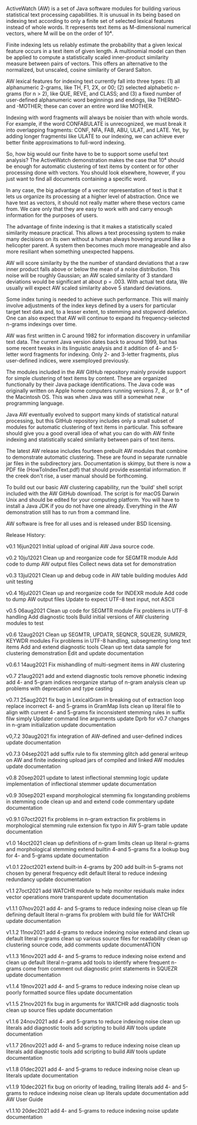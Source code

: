 ActiveWatch (AW) is a set of Java software modules for building various
statistical text processing capabilities. It is unusual in its being based
on indexing text according to only a finite set of selected lexical
features instead of whole words. It represents text items as M-dimensional
numerical vectors, where M will be on the order of 10⁴.

Finite indexing lets us reliably estimate the probability that a given
lexical feature occurs in a text item of given length. A multinomial
model can then be applied to compute a statistically scaled inner-product
similarity measure between pairs of vectors. This offers an alternative
to the normalized, but unscaled, cosine similarity of Gerard Salton.

AW lexical features for indexing text currently fall into three types: 
(1) all alphanumeric 2-grams, like TH, F1, 2X, or 00; (2) selected
alphabetic n-grams (for n > 2), like QUE, REVE, and CLASS; and (3) a
fixed number of user-defined alphanumeric word beginnings and endings,
like THERMO- and -MOTHER; these can cover an entire word like MOTHER.

Indexing with word fragments will always be noisier than with whole
words. For example, if the word CONFABULATE is unrecognized, we must
break it into overlapping fragments: CONF, NFA, FAB, ABU, ULAT, and
LATE. Yet, by adding longer fragmentsi like ULATE to our indexing, we
can achieve ever better finite approximations to full-word indexing.

So, how big would our finite have to be to support some useful text
analysis? The ActiveWatch demonstration makes the case that 10⁴ should
be enough for automatic clustering of text items by content or for
other processing done with vectors. You should look elsewhere, however,
if you just want to find all documents containing a specific word.

In any case, the big advantage of a vector representation of text is
that it lets us organize its processing at a higher level of
abstraction. Once we have text as vectors, it should not really matter
where these vectors came from. We care only that they are easy to work
with and carry enough information for the purposes of users.

The advantage of finite indexing is that it makes a statistically scaled
similarity measure practical. This allows a text processing system to
make many decisions on its own without a human always hovering around like
a helicopter parent. A system then becomes much more manageable and also
more resiliant when something unexpected happens.

AW will score similarity by the the number of standard deviations that a
raw inner product falls above or below the mean of a noise distribution.
This noise will be roughly Gaussian; an AW scaled similarity of 3 standard
deviations would be significant at about p = .003. With actual text data,
We usually will expect AW scaled similarity above 5 standard deviations.

Some index tuning is needed to achieve such performance. This will mainly
involve adjustments of the index keys defined by a users for particular
target text data and, to a lesser extent, to stemming and stopword deletion.
One can also expect that AW will continue to expand its frequency-selected
n-grams indexings over time.

AW was first written in C around 1982 for information discovery in unfamiliar
text data. The current Java version dates back to around 1999, but has some
recent tweaks in its linguistic analysis and it addition of 4- and 5-letter
word fragments for indexing. Only 2- and 3-letter fragments, plus user-defined
indices, were xsemployed previously. 

The modules included in the AW GitHub repository mainly provide support for
simple clustering of text items by content. These are organized functionally
by their Java package identifications. The Java code was originally written on
Apple home computers running versions 7.*, 8.*, or 9.* of the Macintosh OS.
This was when Java was still a somewhat new programming language.

Java AW eventually evolved to support many kinds of statistical natural
processing, but this GitHub repository includes only a small subset of modules
for automatic clustering of text items in particular. This software should
give you a good overall idea of what you can do with AW finite indexing and
statistically scaled similarity between pairs of text items.

The latest AW release includes fourteen prebuilt AW modules that combine to
demonstrate automatic clustering. These are found in separate runnable jar
files in the subdirectory jars. Documentation is skimpy, but there is now
a PDF file (HowToIndexText.pdf) that should provide essential information. If
the creek don't rise, a user manual should be forthcoming.

To build out our basic AW clustering capability, run the 'build' shell script
included with the AW GitHub download. The script is for macOS Darwin Unix
and should be edited for your computing platform. You will have to install a
Java JDK if you do not have one already. Everything in the AW demonstration
still has to run from a command line.

AW software is free for all uses and is released under BSD licensing.

Release History:

v0.1    16jun2021  Initial upload of original AW Java source code.

v0.2    10ju12021  Clean up and reorganize code for SEGMTR module
                   Add code to dump AW output files
                   Collect news data set for demonstration

v0.3    13jul2021  Clean up and debug code in AW table building modules
                   Add unit testing

v0.4    16jul2021  Clean up and reorganize code for INDEXR module
                   Add code to dump AW output files
                   Update to expect UTF-8 text input, not ASCII

v0.5    06aug2021  Clean up code for SEGMTR module
                   Fix problems in UTF-8 handling
                   Add diagnostic tools
                   Build initial versions of AW clustering modules to test

v0.6    12aug2021  Clean up SEGMTR, UPDATR, SEQNCR, SQUEZR, SUMRZR, KEYWDR modules
                   Fix problems in UTF-8 handling, subsegmenting long text items
                   Add and extend diagnostic tools
                   Clean up text data sample for clustering demonstration
                   Edit and update documentation

v0.6.1  14aug2021  Fix mishandling of multi-segment items in AW clustering

v0.7    21aug2021  add and extend diagnostic tools
                   remove phonetic indexing
                   add 4- and 5-gram indices
                   reorganize startup of n-gram analysis
                   clean up problems with deprecation and type casting

v0.7.1  25aug2021  fix bug in LexicalGram in breaking out of extraction loop
                   replace incorrect 4- and 5-grams in GramMap lists
                   clean up literal file to align with current 4- and 5-grams
                   fix inconsistent stemming rules in suffix filw
                   simply Updater command line arguments
                   update Dprb for v0.7 changes in n-gram initialization
                   update documentation

v0,7.2  30aug2021  fix integration of AW-defined and user-defined indices
                   update documentation

v0.7.3  04sep2021  add suffix rule to fix stemming glitch
                   add general writeup on AW and finite indexing
                   upload jars of compiled and linked AW modules
                   update documentation

v0.8    20sep2021  update to latest inflectional stemming logic
                   update implementation of inflectional stemmer
                   update documentation

v0.9    30sep2021  expand morphological stemming
                   fix longstanding problems in stemming code
                   clean up and and extend code commentary
                   update documentation

v0.9.1  07oct2021  fix problems in n-gram extraction
                   fix problems in morphological stemming rule extension
                   fix typo in AW 5-gram table
                   update documentation

v1.0    14oct2021  clean up definitions of n-gram limits
                   clean up literal n-grams and morphological stemming
                   extend builtin 4-and 5-grams
                   fix a lookup bug for 4- and 5-grams
                   update documentation

v1.0.1  22oct2021  extend built-in 4-grams by 200
                   add built-in 5-grams not chosen by general frequency
                   edit default literal to reduce indexing redundancy
                   update documentation

v1.1    27oct2021  add WATCHR module to help monitor residuals
                   make index vector operations more transparent
                   update documentation

v1.1.1  07nov2021  add 4- and 5-grams to reduce indexing noise
                   clean up file defining default literal n-grams
                   fix problem with build file for WATCHR
                   update documentation

v1.1.2  11nov2021  add 4-grams to reduce indexing noise
                   extend and clean up default literal n-grams
                   clean up various source files for readability
                   clean up clustering source code, add comments
                   update documentATION

v1.1.3  16nov2021  add 4- and 5-grams to reduce indexing noise
                   extend and clean up default literal n-grams
                   add tools to identify where frequent n-grams come from
                   comment out diagnostic print statements in SQUEZR
                   update documentation

v1.1.4  19nov2021  add 4- and 5-grams to reduce indexing noise
                   clean up poorly formatted source files
                   update documentation

v1.1.5  21nov2021  fix bug in arguments for WATCHR
                   add diagnostic tools
                   clean up source files
                   update documentation

v1.1.6  24nov2021  add 4- and 5-grams to reduce indexing noise
                   clean up literals
                   add diagnostic tools
                   add scripting to build AW tools
                   update documentation

v1.1.7  26nov2021  add 4- and 5-grams to reduce indexing noise
                   clean up literals
                   add diagnostic tools
                   add scripting to build AW tools
                   update documentation

v1.1.8  01dec2021  add 4- and 5-grams to reduce indexing noise
                   clean up literals
                   update documentation

v1.1.9  10dec2021  fix bug on oriority of leading, trailing literals
                   add 4- and 5-grams to reduce indexing noise
                   clean up literals
                   update documentation
                   add AW User Guide

v1.1.10 20dec2021  add 4- and 5-grams to reduce indexing noise
                   update documentation 
